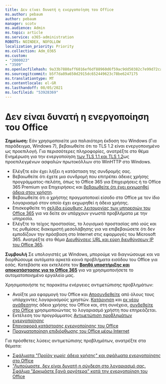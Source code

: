 ```yaml
---
title: Δεν είναι δυνατή η ενεργοποίηση του Office
ms.author: pebaum
author: pebaum
manager: scotv
ms.audience: Admin
ms.topic: article
ms.service: o365-administration
ROBOTS: NOINDEX, NOFOLLOW
localization_priority: Priority
ms.collection: Adm_O365
ms.custom:
- "2000023"
- "3509"
ms.openlocfilehash: 9a33b7880aff6016ef6df88960d6f59ac9dd50382c7e99d72ca36bc3c9f344ea
ms.sourcegitcommit: b5f7da89a650d2915dc652449623c78be6247175
ms.translationtype: MT
ms.contentlocale: el-GR
ms.lasthandoff: 08/05/2021
ms.locfileid: "53928369"
---
```

# <a name="unable-to-activate-office"></a>Δεν είναι δυνατή η ενεργοποίηση του Office

**Σημείωση:** Εάν χρησιμοποιείτε μια παλαιότερη έκδοση του Windows (Για παράδειγμα, Windows 7), βεβαιωθείτε ότι το TLS 1.2 είναι ενεργοποιημένο ως προεπιλογή. Για περισσότερες πληροφορίες, ανατρέξτε στο θέμα Ενημέρωση για την ενεργοποίηση [των TLS 1.1 και TLS 1.2](https://support.microsoft.com/topic/update-to-enable-tls-1-1-and-tls-1-2-as-default-secure-protocols-in-winhttp-in-windows-c4bd73d2-31d7-761e-0178-11268bb10392)ως προεπιλεγμένων ασφαλών πρωτοκόλλων στο WinHTTP στο Windows.

- Ελέγξτε εάν έχει λήξει η κατάσταση της συνδρομής σας.
- Βεβαιωθείτε ότι έχετε μια συνδρομή που επιτρέπει άδειες χρήσης προγράμματος-πελάτη, όπως το Office 365 για Επιχειρήσεις ή το Office 365 Premium για Επιχειρήσεις και [βεβαιωθείτε ότι έχει εκχωρηθεί άδεια στον χρήστη](/microsoft-365/admin/manage/assign-licenses-to-users).
- Βεβαιωθείτε ότι ο χρήστης πραγματοποιεί είσοδο στο Office με τον ίδιο λογαριασμό στον οποίο έχει εκχωρηθεί η άδεια χρήσης.
- Επισκεφθείτε τη [σελίδα εύρυθμης λειτουργίας των υπηρεσιών του Office 365](/office365/enterprise/view-service-health) για να δείτε αν υπάρχουν γνωστά προβλήματα με την υπηρεσία.
- Ελέγξτε το τείχος προστασίας, το λογισμικό προστασίας από ιούς και τις ρυθμίσεις διακομιστή μεσολάβησης για να επιβεβαιώσετε ότι δεν εμποδίζουν την πρόσβαση στο Internet στις εφαρμογές του Microsoft 365. Ανατρέξτε στο θέμα [Διευθύνσεις URL και εύρη διευθύνσεων IP του Office 365](/office365/enterprise/urls-and-ip-address-ranges "Διευθύνσεις URL και εύρη διευθύνσεων IP του Office 365").

**Συμβουλή** Σε υπολογιστές με Windows, μπορούμε να διαγνώσουμε και να διορθώσουμε αυτόματα αρκετά κοινά προβλήματα εισόδου του Office για εσάς. Κατεβάστε και εκτελέστε τον **[Βοηθό υποστήριξης και αποκατάστασης για το Office 365](https://aka.ms/SaRA-OfficeSignInScenario)** για να χρησιμοποιήσετε το αυτοματοποιημένο εργαλείο μας.

Χρησιμοποιήστε τις παρακάτω ενέργειες αντιμετώπισης προβλημάτων:

- Ανοίξτε μια εφαρμογή του Office και [Αποσυνδεθείτε](https://support.office.com/article/5a20dc11-47e9-4b6f-945d-478cb6d92071) από όλους τους υπάρχοντες λογαριασμούς χρηστών. [Κατάργηση](/microsoft-365/admin/manage/remove-licenses-from-users) και [εκ νέου ανάθεση](/microsoft-365/admin/manage/assign-licenses-to-users)της άδεια χρήσης του Office και, στη συνέχεια, [συνδεθείτε στο Office](https://support.office.com/article/628ea040-f265-49de-b986-be09c3ebf8a9) χρησιμοποιώντας το λογαριασμό χρήστη που επηρεάζεται.
- Εκτέλεση του προγράμματος [Αντιμετώπιση προβλημάτων ενεργοποίησης](https://aka.ms/SARA-OfficeActivation-Alchemy)
- [Επαναφορά κατάστασης ενεργοποίησης του Office](/office365/troubleshoot/activation/reset-office-365-proplus-activation-state "Επαναφορά κατάστασης ενεργοποίησης του Office")
- [Πραγματοποίηση επιδιόρθωσης του Office μέσω Internet](https://support.office.com/Article/7821d4b6-7c1d-4205-aa0e-a6b40c5bb88b?wt.mc_id=Alchemy_ClientDIA)

Για πρόσθετες λύσεις αντιμετώπισης προβλημάτων, ανατρέξτε στα θέματα:  

- [Σφάλματα "Προϊόν χωρίς άδεια χρήσης" και σφάλματα ενεργοποίησης στο Office](https://support.office.com/Article/0d23d3c0-c19c-4b2f-9845-5344fedc4380?wt.mc_id=Alchemy_ClientDIA)
- ["Λυπούμαστε, δεν είναι δυνατή η σύνδεση στο λογαριασμό σας. Σφάλμα "Δοκιμάστε ξανά αργότερα" κατά την ενεργοποίηση του Office](/office/troubleshoot/activation-installation/issue-when-activate-office-from-office-365)